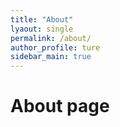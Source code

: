 ```yaml
---
title: "About"
lyaout: single
permalink: /about/
author_profile: ture
sidebar_main: true
---
```


# About page